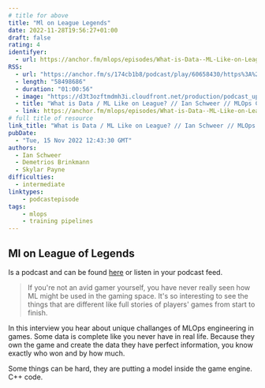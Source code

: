 ```yaml
---
# title for above
title: "Ml on League Legends"
date: 2022-11-28T19:56:27+01:00
draft: false
rating: 4
identifyer:
  - url: https://anchor.fm/mlops/episodes/What-is-Data--ML-Like-on-League---Ian-Schweer--MLOps-Coffee-Sessions-132-e1qpl9u
RSS:
  - url: "https://anchor.fm/s/174cb1b8/podcast/play/60658430/https%3A%2F%2Fd3ctxlq1ktw2nl.cloudfront.net%2Fstaging%2F2022-10-15%2Facf90366-882e-ab60-e749-47944aa49ef3.mp3"
  - length: "58498686"
  - duration: "01:00:56"
  - image: "https://d3t3ozftmdmh3i.cloudfront.net/production/podcast_uploaded_episode400/3809022/3809022-1668504669931-82a86dadc7aae.jpg"
  - title: "What is Data / ML Like on League? // Ian Schweer // MLOps Coffee Sessions #132"
  - link: https://anchor.fm/mlops/episodes/What-is-Data--ML-Like-on-League---Ian-Schweer--MLOps-Coffee-Sessions-132-e1qpl9u
# full title of resource
link_title: "What is Data / ML Like on League? // Ian Schweer // MLOps Coffee Sessions #132"
pubDate:
  - "Tue, 15 Nov 2022 12:43:30 GMT"
authors:
  - Ian Schweer
  - Demetrios Brinkmann
  - Skylar Payne
difficulties:
  - intermediate
linktypes:
    - podcastepisode
tags:
    - mlops
    - training pipelines
---
```


## Ml on League of Legends
Is a podcast and can be found [here](https://anchor.fm/mlops/episodes/What-is-Data--ML-Like-on-League---Ian-Schweer--MLOps-Coffee-Sessions-132-e1qpl9u) or listen in your podcast feed.

> If you're not an avid gamer yourself, you have never really seen how ML might be used in the gaming space. It's so interesting to see the things that are different like full stories of players' games from start to finish. 

In this interview you hear about unique challanges of MLOps engineering in games. Some data is complete like you never have in real life. Because they own the game and create the data they have perfect information, you know exactly who won and by how much. 

Some things can be hard, they are putting a model inside the game engine. C++ code.
